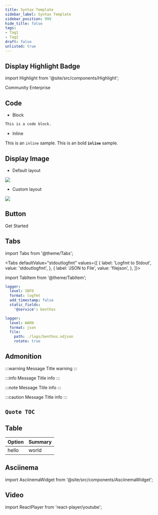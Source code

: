 ```yaml
---
title: Syntax Template
sidebar_label: Syntax Template
sidebar_position: 999
hide_title: false
tags:
- Tag1
- Tag2
draft: false
unlisted: true
---
```


## Display Highlight Badge

import Highlight from '@site/src/components/Highlight';

<div class="pill-list">
    <Highlight color="rgb(31 167 138)">Community</Highlight>
    <Highlight color="rgb(238 67 110)">Enterprise</Highlight>
</div>

## Code

* Block

```bash
This is a code block.
```

* Inline

This is an `inline` sample. This is an bold **`inline`** sample.


## Display Image

* Default layout

![](/img/logo.svg)

* Custom layout

<div style={{textAlign: 'center'}}><img src="/img/logo.svg" /></div>

## Button

<Link to="/docs/template" className="button button--lg button--outline button--block button--primary">Get Started</Link>

## Tabs

import Tabs from '@theme/Tabs';

<Tabs defaultValue="stdoutlogfmt" values={[
{ label: 'Logfmt to Stdout', value: 'stdoutlogfmt', },
{ label: 'JSON to File', value: 'filejson', },
]}>

import TabItem from '@theme/TabItem';

<TabItem value="stdoutlogfmt">

```yaml
logger:
  level: INFO
  format: logfmt
  add_timestamp: false
  static_fields:
    '@service': benthos
```

</TabItem>
<TabItem value="filejson">

```yaml
logger:
  level: WARN
  format: json
  file:
    path: ./logs/benthos.ndjson
    rotate: true
```

</TabItem>

</Tabs>

## Admonition

:::warning Message Title
warning
:::

:::info Message Title
info
:::

:::note Message Title
info
:::

:::caution Message Title
info
:::

## `Quote TOC`

## Table

| Option | Summary |
|---|---|
|hello|world|

## Asciinema

import AsciinemaWidget from '@site/src/components/AsciinemaWidget';

<div className='container margin-vert--lg'>
  <div className='row row--no-gutters'>
    <AsciinemaWidget src="https://asciinema.org/a/427282.cast" rows={30} idleTimeLimit={3} preload={true} />
  </div>
</div>

## Video

import ReactPlayer from 'react-player/youtube';

<div className='container margin-vert--lg'>
  <div className='row row--no-gutters'>
    <ReactPlayer
        className='col'
        height='500px'
        url='https://www.youtube.com/watch?v=Uf81zJkuYK0'
        controls={true}
    />
  </div>
</div>